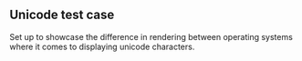 ## Unicode test case

Set up to showcase the difference in rendering between operating systems where it comes to displaying unicode characters.
